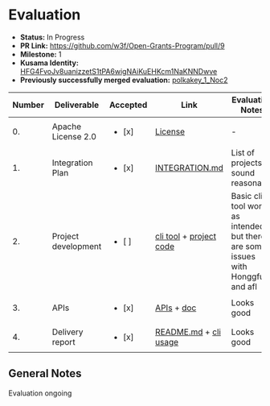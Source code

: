 # Evaluation

* **Status:** In Progress
* **PR Link:** https://github.com/w3f/Open-Grants-Program/pull/9 
* **Milestone:** 1
* **Kusama Identity:** [HFG4FvoJv8uanizzetS1tPA6wigNAiKuEHKcm1NaKNNDwve](https://polkascan.io/pre/kusama/account/HFG4FvoJv8uanizzetS1tPA6wigNAiKuEHKcm1NaKNNDwve)
* **Previously successfully merged evaluation:** [polkakey_1_Noc2](.polkakey_1_Noc2.md)

| Number | Deliverable | Accepted |Link | Evaluation Notes |
| ------------- | ------------- |------------- | ------------- |------------- |
| 0. | Apache License 2.0 | <ul><li>[x] </li></ul>|[License](https://github.com/pventuzelo/wasm_runtimes_fuzzing/blob/master/LICENSE)| - | 
| 1. | Integration Plan	|<ul><li>[x] </li></ul>| [INTEGRATION.md](https://github.com/pventuzelo/wasm_runtimes_fuzzing/blob/master/documentation/INTEGRATION.md) | List of projects sound reasonable | 
| 2.  | Project development |<ul><li>[ ] </li></ul>|[cli tool](https://github.com/pventuzelo/wasm_runtimes_fuzzing/blob/master/warf/cli.rs) + [project code](https://github.com/pventuzelo/wasm_runtimes_fuzzing/tree/master/warf)| Basic cli tool works as intended, but there are some issues with Honggfuzz and afl| 
| 3.  | APIs |<ul><li>[x] </li></ul>|[APIs](https://github.com/pventuzelo/wasm_runtimes_fuzzing/blob/master/warf/common/src/lib.rs) + [doc](https://github.com/pventuzelo/wasm_runtimes_fuzzing/blob/master/documentation/how_to_add_new_fuzz_target.md)| Looks good | 
| 4.  | Delivery report |<ul><li>[x] </li></ul>|[README.md](https://github.com/pventuzelo/wasm_runtimes_fuzzing/blob/master/README.md#quick-start) + [cli usage](https://github.com/pventuzelo/wasm_runtimes_fuzzing/blob/master/documentation/warf_cli_tutorial.md)| Looks good | 

## General Notes

Evaluation ongoing
